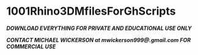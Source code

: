 # 1001Rhino3DMfilesForGhScripts

***DOWNLOAD EVERYTHING FOR PRIVATE AND EDUCATIONAL USE ONLY***

***CONTACT MICHAEL WICKERSON at mwickerson999@.gmail.com FOR COMMERCIAL USE***
